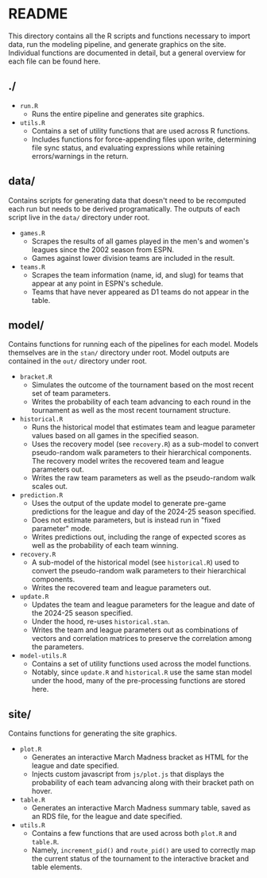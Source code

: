 # README

This directory contains all the R scripts and functions necessary to import data, run the modeling pipeline, and generate graphics on the site. Individual functions are documented in detail, but a general overview for each file can be found here. 

## ./

* `run.R`
  * Runs the entire pipeline and generates site graphics. 
* `utils.R` 
  * Contains a set of utility functions that are used across R functions.
  * Includes functions for force-appending files upon write, determining file sync status, and evaluating expressions while retaining errors/warnings in the return.

## data/

Contains scripts for generating data that doesn't need to be recomputed each run but needs to be derived programatically. The outputs of each script live in the `data/` directory under root.

* `games.R`
  * Scrapes the results of all games played in the men's and women's leagues since the 2002 season from ESPN.
  * Games against lower division teams are included in the result. 
* `teams.R` 
  * Scrapes the team information (name, id, and slug) for teams that appear at any point in ESPN's schedule.
  * Teams that have never appeared as D1 teams do not appear in the table.
  
## model/

Contains functions for running each of the pipelines for each model. Models themselves are in the `stan/` directory under root. Model outputs are contained in the `out/` directory under root.

* `bracket.R`
  * Simulates the outcome of the tournament based on the most recent set of team parameters.
  * Writes the probability of each team advancing to each round in the tournament as well as the most recent tournament structure.
* `historical.R`
  * Runs the historical model that estimates team and league parameter values based on all games in the specified season. 
  * Uses the recovery model (see `recovery.R`) as a sub-model to convert pseudo-random walk parameters to their hierarchical components. The recovery model writes the recovered team and league parameters out. 
  * Writes the raw team parameters as well as the pseudo-random walk scales out.
* `prediction.R`
  * Uses the output of the update model to generate pre-game predictions for the league and day of the 2024-25 season specified. 
  * Does not estimate parameters, but is instead run in "fixed parameter" mode.
  * Writes predictions out, including the range of expected scores as well as the probability of each team winning. 
* `recovery.R`
  * A sub-model of the historical model (see `historical.R`) used to convert the pseudo-random walk parameters to their hierarchical components.
  * Writes the recovered team and league parameters out.
* `update.R`
  * Updates the team and league parameters for the league and date of the 2024-25 season specified. 
  * Under the hood, re-uses `historical.stan`.
  * Writes the team and league parameters out as combinations of vectors and correlation matrices to preserve the correlation among the parameters. 
* `model-utils.R`
  * Contains a set of utility functions used across the model functions.
  * Notably, since `update.R` and `historical.R` use the same stan model under the hood, many of the pre-processing functions are stored here.

## site/

Contains functions for generating the site graphics. 

* `plot.R`
  * Generates an interactive March Madness bracket as HTML for the league and date specified. 
  * Injects custom javascript from `js/plot.js` that displays the probability of each team advancing along with their bracket path on hover.
* `table.R`
  * Generates an interactive March Madness summary table, saved as an RDS file, for the league and date specified.
* `utils.R`
  * Contains a few functions that are used across both `plot.R` and `table.R`.
  * Namely, `increment_pid()` and `route_pid()` are used to correctly map the current status of the tournament to the interactive bracket and table elements.
